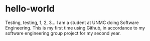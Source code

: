 # hello-world
Testing, testing, 1, 2, 3...
I am a student at UNMC doing Software Engineering. This is my first time using Github, in accordance to my software engineering group project for my second year.
